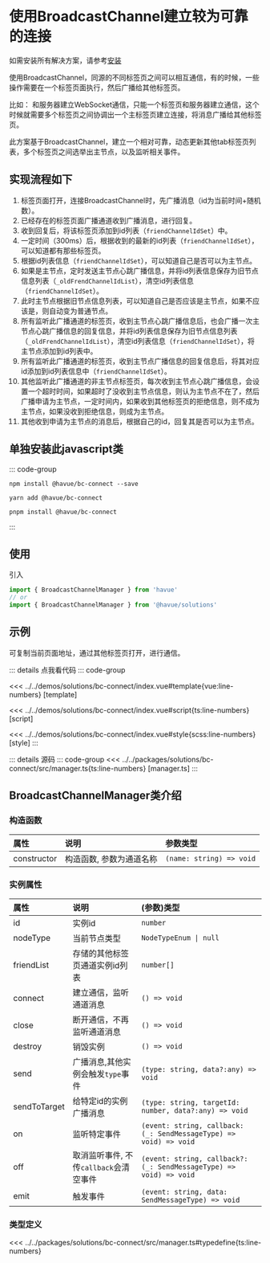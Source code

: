 # 使用BroadcastChannel建立较为可靠的连接

如需安装所有解决方案，请参考[安装](./index.md)

使用BroadcastChannel，同源的不同标签页之间可以相互通信，有的时候，一些操作需要在一个标签页面执行，然后广播给其他标签页。

比如：
和服务器建立WebSocket通信，只能一个标签页和服务器建立通信，这个时候就需要多个标签页之间协调出一个主标签页建立连接，将消息广播给其他标签页。

此方案基于BroadcastChannel，建立一个相对可靠，动态更新其他tab标签页列表，多个标签页之间选举出主节点，以及监听相关事件。

## 实现流程如下

1. 标签页面打开，连接BroadcastChannel时，先广播消息（id为当前时间+随机数）。
2. 已经存在的标签页面广播通道收到广播消息，进行回复。
3. 收到回复后，将该标签页添加到id列表（`friendChannelIdSet`）中。
4. 一定时间（300ms）后，根据收到的最新的id列表（`friendChannelIdSet`），可以知道都有那些标签页。
5. 根据id列表信息（`friendChannelIdSet`），可以知道自己是否可以为主节点。
6. 如果是主节点，定时发送主节点心跳广播信息，并将id列表信息保存为旧节点信息列表（`_oldFrendChannelIdList`），清空id列表信息（`friendChannelIdSet`）。
7. 此时主节点根据旧节点信息列表，可以知道自己是否应该是主节点，如果不应该是，则自动变为普通节点。
8. 所有监听此广播通道的标签页，收到主节点心跳广播信息后，也会广播一次主节点心跳广播信息的回复信息，并将id列表信息保存为旧节点信息列表（`_oldFrendChannelIdList`），清空id列表信息（`friendChannelIdSet`），将主节点添加到id列表中。
9. 所有监听此广播通道的标签页，收到主节点广播信息的回复信息后，将其对应id添加到id列表信息中（`friendChannelIdSet`）。
10. 其他监听此广播通道的非主节点标签页，每次收到主节点心跳广播信息，会设置一个超时时间，如果超时了没收到主节点信息，则认为主节点不在了，然后广播申请为主节点，一定时间内，如果收到其他标签页的拒绝信息，则不成为主节点，如果没收到拒绝信息，则成为主节点。
11. 其他收到申请为主节点的消息后，根据自己的id，回复其是否可以为主节点。

## 单独安装此javascript类

::: code-group

```shell [npm]
npm install @havue/bc-connect --save
```

```shell [yarn]
yarn add @havue/bc-connect
```

```shell [pnpm]
pnpm install @havue/bc-connect
```

:::

## 使用

引入

```ts
import { BroadcastChannelManager } from 'havue'
// or
import { BroadcastChannelManager } from '@havue/solutions'
```

## 示例

可复制当前页面地址，通过其他标签页打开，进行通信。

<script setup lang="ts">
import Demo from '@/solutions/bc-connect/index.vue'
</script>

<Demo></Demo>

::: details 点我看代码
::: code-group

<<< ../../demos/solutions/bc-connect/index.vue#template{vue:line-numbers} [template]

<<< ../../demos/solutions/bc-connect/index.vue#script{ts:line-numbers} [script]

<<< ../../demos/solutions/bc-connect/index.vue#style{scss:line-numbers} [style]
:::

::: details 源码
::: code-group
<<< ../../packages/solutions/bc-connect/src/manager.ts{ts:line-numbers} [manager.ts]
:::

## BroadcastChannelManager类介绍

### 构造函数

|   属性     |        说明          |            参数类型                |
| :-------  | :------------------ | :-------------------------------   |
| constructor  | 构造函数, 参数为通道名称    | `(name: string) => void`              |

### 实例属性

|   属性     |        说明          |            (参数)类型             |
| :-------  | :------------------ | :-------------------------------   |
| id        | 实例id                | `number`                         |
| nodeType  | 当前节点类型           | `NodeTypeEnum \| null`           |
| friendList  | 存储的其他标签页通道实例id列表    | `number[]`           |
| connect   | 建立通信，监听通道消息    | `() => void`                   |
| close     | 断开通信，不再监听通道消息    | `() => void`                |
| destroy   | 销毁实例              | `() => void`                      |
| send      | 广播消息,其他实例会触发`type`事件    | `(type: string, data?:any) => void`        |
| sendToTarget  | 给特定id的实例广播消息    | `(type: string, targetId: number, data?:any) => void`        |
| on        | 监听特定事件        | `(event: string, callback: (_: SendMessageType) => void) => void`        |
| off       | 取消监听事件, 不传`callback`会清空事件    | `(event: string, callback?: (_: SendMessageType) => void) => void`        |
| emit      | 触发事件          | `(event: string, data: SendMessageType) => void`        |

### 类型定义

<<< ../../packages/solutions/bc-connect/src/manager.ts#typedefine{ts:line-numbers}
